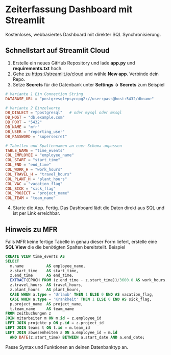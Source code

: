# Zeiterfassung Dashboard mit Streamlit

Kostenloses, webbasiertes Dashboard mit direkter SQL Synchronisierung.

## Schnellstart auf Streamlit Cloud

1. Erstelle ein neues GitHub Repository und lade **app.py** und **requirements.txt** hoch.
2. Gehe zu https://streamlit.io/cloud und wähle **New app**. Verbinde dein Repo.
3. Setze **Secrets** für die Datenbank unter **Settings -> Secrets** zum Beispiel

```toml
# Variante 1 Ein Connection String
DATABASE_URL = "postgresql+psycopg2://user:pass@host:5432/dbname"

# Variante 2 Einzelwerte
DB_DIALECT = "postgresql"   # oder mysql oder mssql
DB_HOST = "db.example.com"
DB_PORT = "5432"
DB_NAME = "mfr"
DB_USER = "reporting_user"
DB_PASSWORD = "supersecret"

# Tabellen und Spaltennamen an euer Schema anpassen
TABLE_NAME = "time_events"
COL_EMPLOYEE = "employee_name"
COL_START = "start_time"
COL_END = "end_time"
COL_WORK_H = "work_hours"
COL_TRAVEL_H = "travel_hours"
COL_PLANT_H = "plant_hours"
COL_VAC = "vacation_flag"
COL_SICK = "sick_flag"
COL_PROJECT = "project_name"
COL_TEAM = "team_name"
```

4. Starte die App. Fertig. Das Dashboard lädt die Daten direkt aus SQL und ist per Link erreichbar.

## Hinweis zu MFR

Falls MFR keine fertige Tabelle in genau dieser Form liefert, erstelle eine **SQL View** die die benötigten Spalten bereitstellt. Beispiel

```sql
CREATE VIEW time_events AS
SELECT
  m.name          AS employee_name,
  z.start_time    AS start_time,
  z.end_time      AS end_time,
  EXTRACT(EPOCH FROM (z.end_time - z.start_time))/3600.0 AS work_hours,
  z.travel_hours  AS travel_hours,
  z.plant_hours   AS plant_hours,
  CASE WHEN a.type = 'Urlaub' THEN 1 ELSE 0 END AS vacation_flag,
  CASE WHEN a.type = 'Krankheit' THEN 1 ELSE 0 END AS sick_flag,
  p.project_name  AS project_name,
  t.team_name     AS team_name
FROM zeitbuchungen z
JOIN mitarbeiter m ON m.id = z.employee_id
LEFT JOIN projekte p ON p.id = z.project_id
LEFT JOIN teams t ON t.id = m.team_id
LEFT JOIN abwesenheiten a ON a.employee_id = m.id
  AND DATE(z.start_time) BETWEEN a.start_date AND a.end_date;
```

Passe Syntax und Funktionen an deinen Datenbanktyp an.
